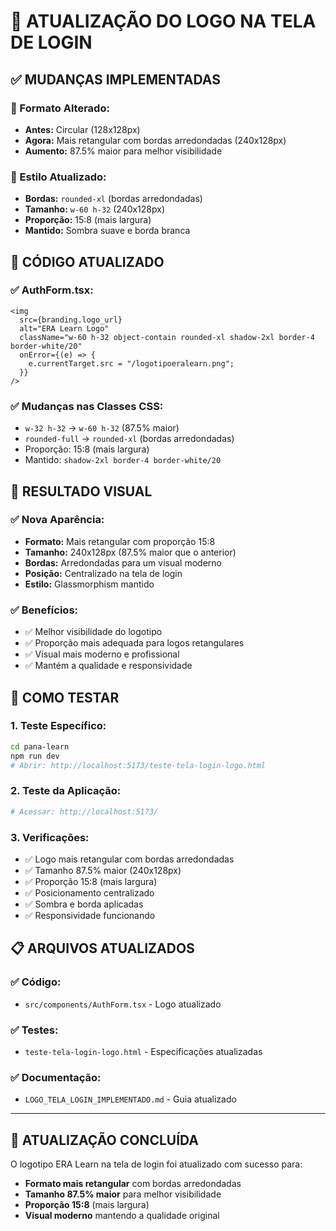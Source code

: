 # 🎨 **ATUALIZAÇÃO DO LOGO NA TELA DE LOGIN**

## ✅ **MUDANÇAS IMPLEMENTADAS**

### **📐 Formato Alterado:**
- **Antes:** Circular (128x128px)
- **Agora:** Mais retangular com bordas arredondadas (240x128px)
- **Aumento:** 87.5% maior para melhor visibilidade

### **🎨 Estilo Atualizado:**
- **Bordas:** `rounded-xl` (bordas arredondadas)
- **Tamanho:** `w-60 h-32` (240x128px)
- **Proporção:** 15:8 (mais largura)
- **Mantido:** Sombra suave e borda branca

## 🔧 **CÓDIGO ATUALIZADO**

### **✅ AuthForm.tsx:**
```tsx
<img 
  src={branding.logo_url} 
  alt="ERA Learn Logo" 
  className="w-60 h-32 object-contain rounded-xl shadow-2xl border-4 border-white/20"
  onError={(e) => {
    e.currentTarget.src = "/logotipoeralearn.png";
  }}
/>
```

### **✅ Mudanças nas Classes CSS:**
- `w-32 h-32` → `w-60 h-32` (87.5% maior)
- `rounded-full` → `rounded-xl` (bordas arredondadas)
- Proporção: 15:8 (mais largura)
- Mantido: `shadow-2xl border-4 border-white/20`

## 📱 **RESULTADO VISUAL**

### **✅ Nova Aparência:**
- **Formato:** Mais retangular com proporção 15:8
- **Tamanho:** 240x128px (87.5% maior que o anterior)
- **Bordas:** Arredondadas para um visual moderno
- **Posição:** Centralizado na tela de login
- **Estilo:** Glassmorphism mantido

### **✅ Benefícios:**
- ✅ Melhor visibilidade do logotipo
- ✅ Proporção mais adequada para logos retangulares
- ✅ Visual mais moderno e profissional
- ✅ Mantém a qualidade e responsividade

## 🚀 **COMO TESTAR**

### **1. Teste Específico:**
```bash
cd pana-learn
npm run dev
# Abrir: http://localhost:5173/teste-tela-login-logo.html
```

### **2. Teste da Aplicação:**
```bash
# Acessar: http://localhost:5173/
```

### **3. Verificações:**
- ✅ Logo mais retangular com bordas arredondadas
- ✅ Tamanho 87.5% maior (240x128px)
- ✅ Proporção 15:8 (mais largura)
- ✅ Posicionamento centralizado
- ✅ Sombra e borda aplicadas
- ✅ Responsividade funcionando

## 📋 **ARQUIVOS ATUALIZADOS**

### **✅ Código:**
- `src/components/AuthForm.tsx` - Logo atualizado

### **✅ Testes:**
- `teste-tela-login-logo.html` - Especificações atualizadas

### **✅ Documentação:**
- `LOGO_TELA_LOGIN_IMPLEMENTADO.md` - Guia atualizado

---

## 🎉 **ATUALIZAÇÃO CONCLUÍDA**

O logotipo ERA Learn na tela de login foi atualizado com sucesso para:
- **Formato mais retangular** com bordas arredondadas
- **Tamanho 87.5% maior** para melhor visibilidade
- **Proporção 15:8** (mais largura)
- **Visual moderno** mantendo a qualidade original
